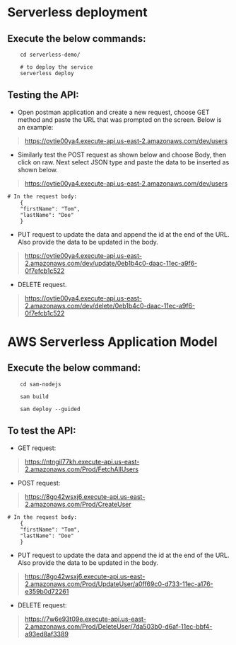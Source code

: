 # Serverless deployment

## Execute the below commands:
``` 
    cd serverless-demo/

    # to deploy the service
    serverless deploy
```
## Testing the API:

- Open postman application and create a new request, choose GET method and paste the URL that was prompted on the screen.
Below is an example:
>   https://ovtie00ya4.execute-api.us-east-2.amazonaws.com/dev/users

- Similarly test the POST request as shown below and choose Body, then click on raw. Next select JSON type and paste the data to be inserted as shown below.
>   https://ovtie00ya4.execute-api.us-east-2.amazonaws.com/dev/users

```
# In the request body:
    {
    "firstName": "Tom",
    "lastName": "Doe"
    }
```

- PUT request to update the data and append the id at the end of the URL. Also provide the data to be updated in the body.
>   https://ovtie00ya4.execute-api.us-east-2.amazonaws.com/dev/update/0eb1b4c0-daac-11ec-a9f6-0f7efcb1c522

- DELETE request. 
>   https://ovtie00ya4.execute-api.us-east-2.amazonaws.com/dev/delete/0eb1b4c0-daac-11ec-a9f6-0f7efcb1c522

# AWS Serverless Application Model

## Execute the below command:
```
    cd sam-nodejs

    sam build

    sam deploy --guided
```

## To test the API:
- GET request:
>   https://ntngil77kh.execute-api.us-east-2.amazonaws.com/Prod/FetchAllUsers

- POST request:
>   https://8go42wsxj6.execute-api.us-east-2.amazonaws.com/Prod/CreateUser

```
# In the request body:
    {
    "firstName": "Tom",
    "lastName": "Doe"
    }
```

- PUT request to update the data and append the id at the end of the URL. Also provide the data to be updated in the body.
>   https://8go42wsxj6.execute-api.us-east-2.amazonaws.com/Prod/UpdateUser/a0ff69c0-d733-11ec-a176-e359b0d72261

- DELETE request:
>   https://7w6e93t09e.execute-api.us-east-2.amazonaws.com/Prod/DeleteUser/7da503b0-d6af-11ec-bbf4-a93ed8af3389